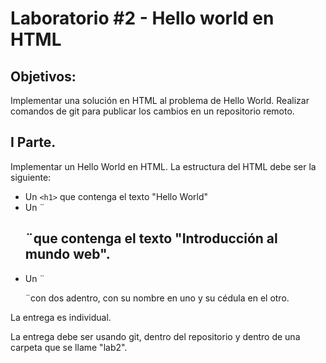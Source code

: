 # Laboratorio #2 - Hello world en HTML

## Objetivos:
Implementar una solución en HTML al problema de Hello World.
Realizar comandos de git para publicar los cambios en un repositorio remoto.

## I Parte. 

Implementar un Hello World en HTML. La estructura del HTML debe ser la siguiente:
- Un ``` <h1> ``` que contenga el texto "Hello World"
- Un ¨ <h2> ¨que contenga el texto "Introducción al mundo web".
- Un ¨ <p> ¨con dos <span> adentro, con su nombre en uno y su cédula en el otro.

La entrega es individual.

La entrega debe ser usando git, dentro del repositorio y dentro de una carpeta que se llame "lab2".
